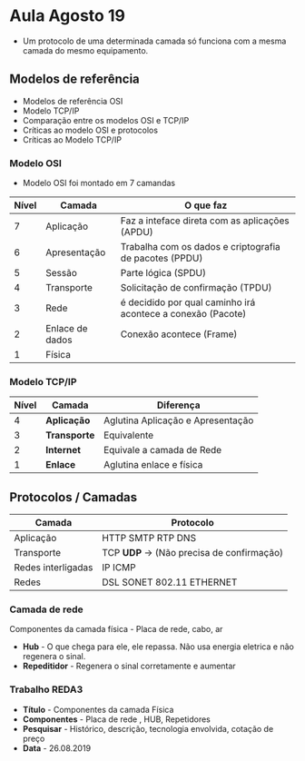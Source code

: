 # Aula  Agosto 19


* Um protocolo de uma determinada camada só funciona com a mesma camada do mesmo equipamento.

## Modelos de referência

* Modelos de referência OSI
* Modelo TCP/IP
* Comparação entre os modelos OSI e TCP/IP
* Críticas ao modelo OSI e protocolos
* Críticas ao Modelo TCP/IP

### Modelo OSI
* Modelo OSI foi montado em 7 camandas

Nível | Camada | O que faz
-- | -- | --
 7 | Aplicação |  Faz a inteface direta com as aplicações (APDU)
 6 | Apresentação | Trabalha com os dados e criptografia de pacotes  (PPDU)
 5 | Sessão | Parte lógica (SPDU)
 4 | Transporte |  Solicitação de confirmação  (TPDU)
 3 | Rede | é decidido por qual caminho irá acontece a conexão (Pacote)
 2 | Enlace de dados |  Conexão acontece (Frame)
 1 | Física

### Modelo TCP/IP

Nível | Camada | Diferença
--|-- | --
4 | **Aplicação** | Aglutina Aplicação e Apresentação
3 | **Transporte** | Equivalente
2 | **Internet** | Equivale a camada de Rede
1 | **Enlace** | Aglutina enlace e física


## Protocolos / Camadas

Camada | Protocolo
--|--
Aplicação | HTTP SMTP RTP DNS
Transporte | TCP **UDP** -> (Não precisa de confirmação)
Redes interligadas | IP ICMP
Redes | DSL SONET 802.11 ETHERNET




### Camada de rede

Componentes da camada física - Placa de rede, cabo, ar

* **Hub** - O  que chega para ele, ele repassa. Não usa energia eletrica e não regenera o sinal.
* **Repeditidor** - Regenera o sinal corretamente e aumentar 



### Trabalho REDA3
* **Título** - Componentes da camada Física
* **Componentes** - Placa de rede , HUB, Repetidores
* **Pesquisar** - Histórico, descrição, tecnologia envolvida, cotação de preço
* **Data** - 26.08.2019









